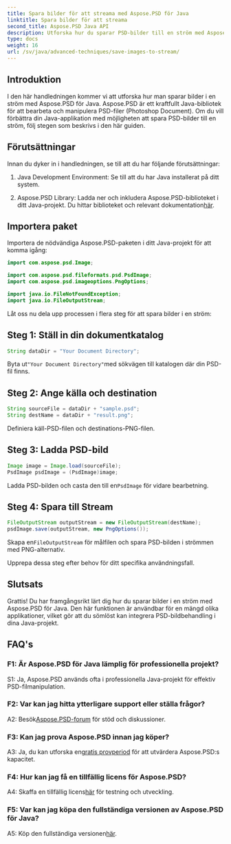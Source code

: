 ```yaml
---
title: Spara bilder för att streama med Aspose.PSD för Java
linktitle: Spara bilder för att streama
second_title: Aspose.PSD Java API
description: Utforska hur du sparar PSD-bilder till en ström med Aspose.PSD för Java. Följ vår steg-för-steg-guide för effektiv bildbehandling.
type: docs
weight: 16
url: /sv/java/advanced-techniques/save-images-to-stream/
---
```

## Introduktion

I den här handledningen kommer vi att utforska hur man sparar bilder i en ström med Aspose.PSD för Java. Aspose.PSD är ett kraftfullt Java-bibliotek för att bearbeta och manipulera PSD-filer (Photoshop Document). Om du vill förbättra din Java-applikation med möjligheten att spara PSD-bilder till en ström, följ stegen som beskrivs i den här guiden.

## Förutsättningar

Innan du dyker in i handledningen, se till att du har följande förutsättningar:

1. Java Development Environment: Se till att du har Java installerat på ditt system.

2.  Aspose.PSD Library: Ladda ner och inkludera Aspose.PSD-biblioteket i ditt Java-projekt. Du hittar biblioteket och relevant dokumentation[här](https://reference.aspose.com/psd/java/).

## Importera paket

Importera de nödvändiga Aspose.PSD-paketen i ditt Java-projekt för att komma igång:

```java
import com.aspose.psd.Image;

import com.aspose.psd.fileformats.psd.PsdImage;
import com.aspose.psd.imageoptions.PngOptions;

import java.io.FileNotFoundException;
import java.io.FileOutputStream;
```

Låt oss nu dela upp processen i flera steg för att spara bilder i en ström:

## Steg 1: Ställ in din dokumentkatalog

```java
String dataDir = "Your Document Directory";
```

 Byta ut`"Your Document Directory"`med sökvägen till katalogen där din PSD-fil finns.

## Steg 2: Ange källa och destination

```java
String sourceFile = dataDir + "sample.psd";
String destName = dataDir + "result.png";
```

Definiera käll-PSD-filen och destinations-PNG-filen.

## Steg 3: Ladda PSD-bild

```java
Image image = Image.load(sourceFile);
PsdImage psdImage = (PsdImage)image;
```

 Ladda PSD-bilden och casta den till en`PsdImage` för vidare bearbetning.

## Steg 4: Spara till Stream

```java
FileOutputStream outputStream = new FileOutputStream(destName);
psdImage.save(outputStream, new PngOptions());
```

 Skapa en`FileOutputStream` för målfilen och spara PSD-bilden i strömmen med PNG-alternativ.

Upprepa dessa steg efter behov för ditt specifika användningsfall.

## Slutsats

Grattis! Du har framgångsrikt lärt dig hur du sparar bilder i en ström med Aspose.PSD för Java. Den här funktionen är användbar för en mängd olika applikationer, vilket gör att du sömlöst kan integrera PSD-bildbehandling i dina Java-projekt.

## FAQ's

### F1: Är Aspose.PSD för Java lämplig för professionella projekt?

S1: Ja, Aspose.PSD används ofta i professionella Java-projekt för effektiv PSD-filmanipulation.

### F2: Var kan jag hitta ytterligare support eller ställa frågor?

 A2: Besök[Aspose.PSD-forum](https://forum.aspose.com/c/psd/34) för stöd och diskussioner.

### F3: Kan jag prova Aspose.PSD innan jag köper?

A3: Ja, du kan utforska en[gratis provperiod](https://releases.aspose.com/) för att utvärdera Aspose.PSD:s kapacitet.

### F4: Hur kan jag få en tillfällig licens för Aspose.PSD?

 A4: Skaffa en tillfällig licens[här](https://purchase.aspose.com/temporary-license/) för testning och utveckling.

### F5: Var kan jag köpa den fullständiga versionen av Aspose.PSD för Java?

 A5: Köp den fullständiga versionen[här](https://purchase.aspose.com/buy).